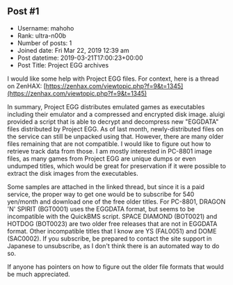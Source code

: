 ## Post #1
- Username: mahoho
- Rank: ultra-n00b
- Number of posts: 1
- Joined date: Fri Mar 22, 2019 12:39 am
- Post datetime: 2019-03-21T17:00:23+00:00
- Post Title: Project EGG archives

I would like some help with Project EGG files. For context, here is a thread on ZenHAX: [https://zenhax.com/viewtopic.php?f=9&t=1345](https://zenhax.com/viewtopic.php?f=9&t=1345)

In summary, Project EGG distributes emulated games as executables including their emulator and a compressed and encrypted disk image. aluigi provided a script that is able to decrypt and decompress new "EGGDATA" files distributed by Project EGG. As of last month, newly-distributed files on the service can still be unpacked using that. However, there are many older files remaining that are not compatible. I would like to figure out how to retrieve track data from those. I am mostly interested in PC-8801 image files, as many games from Project EGG are unique dumps or even undumped titles, which would be great for preservation if it were possible to extract the disk images from the executables.

Some samples are attached in the linked thread, but since it is a paid service, the proper way to get one would be to subscribe for 540 yen/month and download one of the free older titles. For PC-8801, DRAGON 'N' SPIRIT (BGT0001) uses the EGGDATA format, but seems to be incompatible with the QuickBMS script. SPACE DIAMOND (BOT0021) and HOTDOG (BOT0023) are two older free releases that are not in EGGDATA format. Other incompatible titles that I know are YS (FAL0051) and DOME (SAC0002). If you subscribe, be prepared to contact the site support in Japanese to unsubscribe, as I don't think there is an automated way to do so.

If anyone has pointers on how to figure out the older file formats that would be much appreciated.
